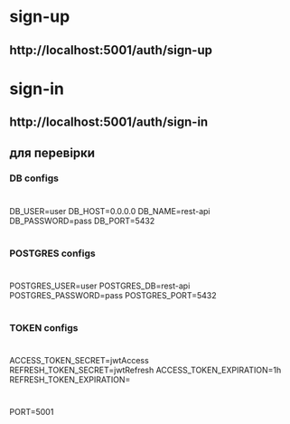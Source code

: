 # sign-up
## http://localhost:5001/auth/sign-up

# sign-in
## http://localhost:5001/auth/sign-in

## для перевірки 

### DB configs
#
DB_USER=user
DB_HOST=0.0.0.0
DB_NAME=rest-api
DB_PASSWORD=pass
DB_PORT=5432
#
### POSTGRES configs
#
POSTGRES_USER=user
POSTGRES_DB=rest-api
POSTGRES_PASSWORD=pass
POSTGRES_PORT=5432

#
### TOKEN configs
#
ACCESS_TOKEN_SECRET=jwtAccess
REFRESH_TOKEN_SECRET=jwtRefresh
ACCESS_TOKEN_EXPIRATION=1h
REFRESH_TOKEN_EXPIRATION=
#
#
PORT=5001
